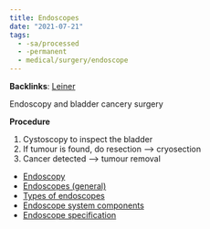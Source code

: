 ```yaml
---
title: Endoscopes
date: "2021-07-21"
tags:
  - -sa/processed
  - -permanent
  - medical/surgery/endoscope
---
```


**Backlinks**: [Leiner](studienarbeit/leiner.md)

Endoscopy and bladder cancery surgery

**Procedure**  
1.  Cystoscopy to inspect the bladder
2.  If tumour is found, do resection --> cryosection
3.  Cancer detected --> tumour removal

- [Endoscopy](permanent/30.1.1-endoscopy.md)
- [Endoscopes (general)](permanent/30.1.2-endoscope.md)
- [Types of endoscopes](permanent/30.1.2.1-types-of-endoscopes.md)
- [Endoscope system components](studienarbeit/30.1.2.2-endoscope-system-components.md)
- [Endoscope specification](studienarbeit/30.1.2.3-endoscope-specification.md)